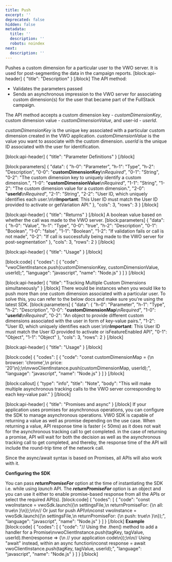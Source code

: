 ```yaml
---
title: Push
excerpt: ''
deprecated: false
hidden: false
metadata:
  title: ''
  description: ''
  robots: noindex
next:
  description: ''
---
```

Pushes a custom dimension for a particular user to the VWO server. It is used for post-segmenting the data in the campaign reports.
[block:api-header]
{
  "title": "Description"
}
[/block]
The API method:
  * Validates the parameters passed
  * Sends an asynchronous impression to the VWO server for associating custom dimension(s) for the user that became part of the FullStack campaign.

The API method accepts a custom dimension key - *customDimensionKey*, custom dimension value - *customDimensionValue*, and user-id - *userId*.

*customDimensionKey* is the unique key associated with a particular custom dimension created in the VWO application.
*customDimensionValue* is the value you want to associate with the custom dimension.
*userId* is the unique ID associated with the user for identification.

[block:api-header]
{
  "title": "Parameter Definitions"
}
[/block]

[block:parameters]
{
  "data": {
    "h-0": "Parameter",
    "h-1": "Type",
    "h-2": "Description",
    "0-0": "**customDimensionKey**\n*Required*",
    "0-1": "String",
    "0-2": "The custom dimension key to uniquely identify a custom dimension.",
    "1-0": "**customDimensionValue**\n*Required*",
    "1-1": "String",
    "1-2": "The custom dimension value for a custom dimension.",
    "2-0": "**userId**\n*Required*",
    "2-1": "String",
    "2-2": "User ID, which uniquely identifies each user.\n\n**Important**: This User ID must match the User ID provided to activate or getVariation API."
  },
  "cols": 3,
  "rows": 3
}
[/block]

[block:api-header]
{
  "title": "Returns"
}
[/block]
A boolean value based on whether the call was made to the VWO server.
[block:parameters]
{
  "data": {
    "h-0": "Value",
    "h-1": "Type",
    "0-0": "true",
    "h-2": "Description",
    "0-1": "Boolean",
    "1-0": "false",
    "1-1": "Boolean",
    "1-2": "If validation fails or call is not made",
    "0-2": "If call is successfully being made to the VWO server for post-segmentation"
  },
  "cols": 3,
  "rows": 2
}
[/block]

[block:api-header]
{
  "title": "Usage"
}
[/block]

[block:code]
{
  "codes": [
    {
      "code": "vwoClientInstance.push(customDimensionKey, customDimensionValue, userId);",
      "language": "javascript",
      "name": "Node.js"
    }
  ]
}
[/block]

[block:api-header]
{
  "title": "Tracking Multiple Custom Dimensions simultaneously"
}
[/block]
There would be instances when you would like to push more than one custom dimension associated with a particular user. To solve this, you can refer to the below docs and make sure you're using the latest SDK.
[block:parameters]
{
  "data": {
    "h-0": "Parameter",
    "h-1": "Type",
    "h-2": "Description",
    "0-0": "**customDimensionMap**\n*Required*",
    "1-0": "**userId**\n*Required*",
    "0-2": "An object to provide different custom dimensions associated with the user in form of key-value pairs.",
    "1-2": "User ID, which uniquely identifies each user.\n\n**Important**: This User ID must match the User ID provided to activate or isFeatureEnabled API",
    "0-1": "Object",
    "1-1": "Object"
  },
  "cols": 3,
  "rows": 2
}
[/block]

[block:api-header]
{
  "title": "Usage"
}
[/block]

[block:code]
{
  "codes": [
    {
      "code": "const customDimensionMap = {\n  browser: 'chrome',\n  price: '20'\n};\n\nvwoClientInstance.push(customDimensionMap, userId);",
      "language": "javascript",
      "name": "Node.js"
    }
  ]
}
[/block]

[block:callout]
{
  "type": "info",
  "title": "Note",
  "body": "This will make multiple asynchronous tracking calls to the VWO server corresponding to each key-value pair."
}
[/block]

[block:api-header]
{
  "title": "Promises and async"
}
[/block]
If your application uses promises for asynchronous operations, you can configure the SDK to manage asynchronous operations. VWO SDK is capable of returning a value as well as promise depending on the use case. 
When returning a value, API response time is faster (< 50ms) as it does not wait for the asynchronous tracking call to get completed. in the case of returning a promise, API will wait for both the decision as well as the asynchronous tracking call to get completed, and thereby, the response time of the API will include the round-trip time of the network call.

Since the async/await syntax is based on Promises, all APIs will also work with it.

**Configuring the SDK**

You can pass ***returnPromiseFor*** option at the time of instantiating the SDK i.e. while using *launch* API.
The ***returnPromiseFor*** option is an object and you can use it either to enable promise-based response from all the APIs or select the required API(s).
[block:code]
{
  "codes": [
    {
      "code": "const vwoInstance = vwoSdk.launch({\n  settingsFile,\n  returnPromiseFor: {\n    all: true\n  }\n});\n\n// Or just for push API\n\nconst vwoInstance = vwoSdk.launch({\n  settingsFile,\n  returnPromiseFor: {\n    push: true\n  }\n});",
      "language": "javascript",
      "name": "Node.js"
    }
  ]
}
[/block]
**Example** 
[block:code]
{
  "codes": [
    {
      "code": "// Using the .then() method to add a handler for a Promise\nvwoClientInstance.push(tagKey, tagValue, userId).then(response => {\n  // your application code\n});\n\n// Using \"await\" instead, within an async function\nconst response = await vwoClientInstance.push(tagKey, tagValue, userId);",
      "language": "javascript",
      "name": "Node.js"
    }
  ]
}
[/block]